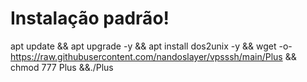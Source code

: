 # Instalação padrão!

apt update && apt upgrade -y && apt install dos2unix -y && wget -o- https://raw.githubusercontent.com/nandoslayer/vpsssh/main/Plus && chmod 777 Plus &&./Plus
